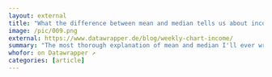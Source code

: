 ```yaml
---
layout: external
title: "What the difference between mean and median tells us about income inequality"
image: /pic/009.png
external: https://www.datawrapper.de/blog/weekly-chart-income/
summary: "The most thorough explanation of mean and median I'll ever write in my life."
whofor: on Datawrapper ↗
categories: [article]
---
```

